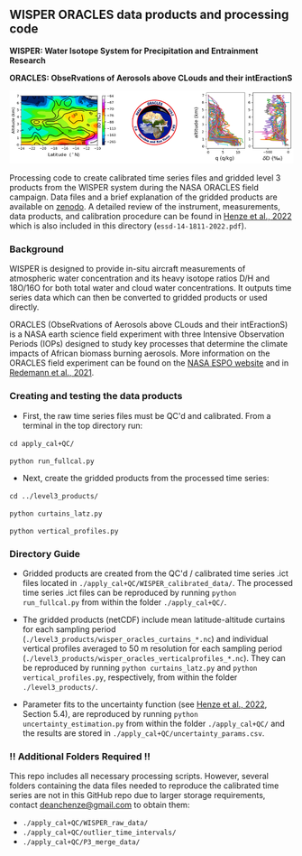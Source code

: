 ## WISPER ORACLES data products and processing code

**WISPER: Water Isotope System for Precipitation and Entrainment Research**

**ORACLES: ObseRvations of Aerosols above CLouds and their intEractionS** 

![readme header image](./image_github_readme_header.png)

Processing code to create calibrated time series files and gridded level 3 products from the WISPER 
system during the NASA ORACLES field campaign. Data files and a brief explanation of the gridded products are 
available on [zenodo](https://doi.org/10.5281/zenodo.5748368). A detailed review of the 
instrument, measurements, data products, and calibration procedure can be found in 
[Henze et al., 2022](https://doi.org/10.5194/essd-14-1811-2022) which is also included in this 
directory (```essd-14-1811-2022.pdf```).

### Background

WISPER is designed to provide in-situ aircraft 
measurements of atmospheric water concentration and its heavy isotope ratios D/H and 
18O/16O for both total water and cloud water concentrations. It outputs time series 
data which can then be converted to gridded products or used directly.

ORACLES (ObseRvations of Aerosols above CLouds and their intEractionS) is a NASA earth 
science field experiment with three Intensive Observation Periods (IOPs) designed to study 
key processes that determine the climate impacts of African biomass burning aerosols. 
More information on the ORACLES field experiment can be found on the 
[NASA ESPO website](https://espo.nasa.gov/oracles/content/ORACLES) and in 
[Redemann et al., 2021](https://doi.org/10.5194/acp-21-1507-2021).

### Creating and testing the data products

* First, the raw time series files must be QC'd and calibrated. From a terminal in the top directory run:

```cd apply_cal+QC/```

```python run_fullcal.py```
* Next, create the gridded products from the processed time series:

```cd ../level3_products/```

```python curtains_latz.py```

```python vertical_profiles.py```

### Directory Guide

* Gridded products are created from the QC'd / calibrated time series .ict files located in 
```./apply_cal+QC/WISPER_calibrated_data/```. The processed time series .ict files can be reproduced 
by running ```python run_fullcal.py``` from within the folder ```./apply_cal+QC/```.

* The gridded products (netCDF) include mean latitude-altitude curtains for each sampling period 
(```./level3_products/wisper_oracles_curtains_*.nc```) and individual vertical profiles 
averaged to 50 m resolution for each sampling period (```./level3_products/wisper_oracles_verticalprofiles_*.nc```). 
They can be reproduced by running ```python curtains_latz.py``` and 
```python vertical_profiles.py```, respectively, from within the folder ```./level3_products/```.

* Parameter fits to the uncertainty function (see [Henze et al., 2022](https://doi.org/10.5194/essd-14-1811-2022), 
Section 5.4), are reproduced by running ```python uncertainty_estimation.py``` from within the folder ```./apply_cal+QC/``` 
and the results are stored in ```./apply_cal+QC/uncertainty_params.csv```.

### !! Additional Folders Required !!
This repo includes all necessary processing scripts. However, several folders containing the data files needed to reproduce the calibrated 
time series are not in this GitHub repo due to larger storage requirements, contact deanchenze@gmail.com to obtain them:
* ```./apply_cal+QC/WISPER_raw_data/```
* ```./apply_cal+QC/outlier_time_intervals/```
* ```./apply_cal+QC/P3_merge_data/```
